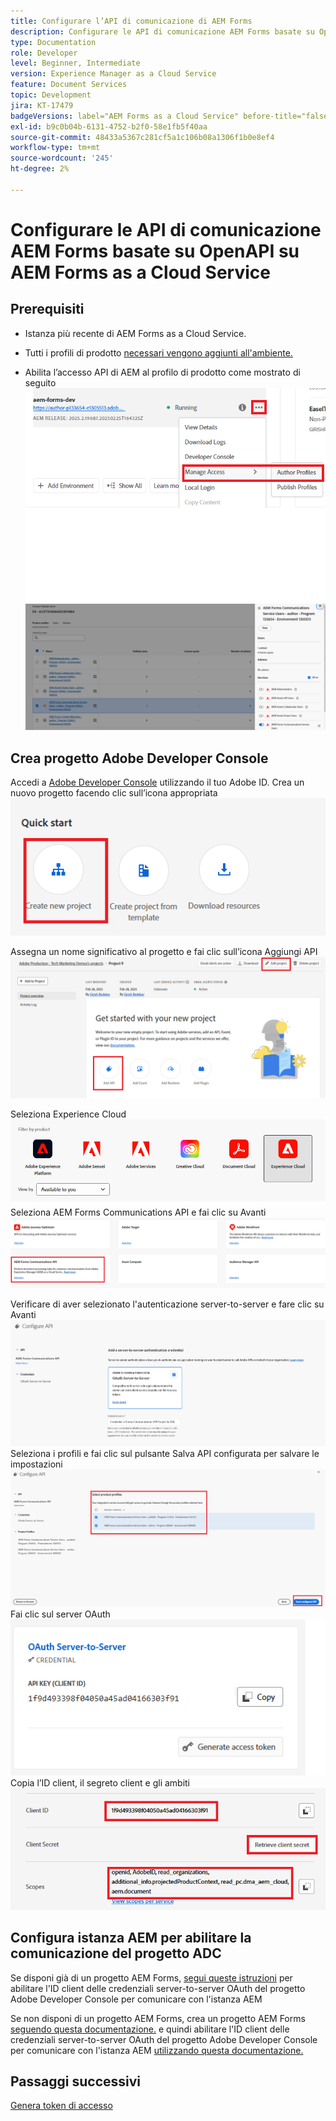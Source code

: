 ```yaml
---
title: Configurare l’API di comunicazione di AEM Forms
description: Configurare le API di comunicazione AEM Forms basate su OpenAPI per l’autenticazione server-to-server
type: Documentation
role: Developer
level: Beginner, Intermediate
version: Experience Manager as a Cloud Service
feature: Document Services
topic: Development
jira: KT-17479
badgeVersions: label="AEM Forms as a Cloud Service" before-title="false"
exl-id: b9c0b04b-6131-4752-b2f0-58e1fb5f40aa
source-git-commit: 48433a5367c281cf5a1c106b08a1306f1b0e8ef4
workflow-type: tm+mt
source-wordcount: '245'
ht-degree: 2%

---
```


# Configurare le API di comunicazione AEM Forms basate su OpenAPI su AEM Forms as a Cloud Service

## Prerequisiti

* Istanza più recente di AEM Forms as a Cloud Service.
* Tutti i profili di prodotto [ necessari vengono aggiunti all&#39;ambiente.](https://experienceleague.adobe.com/it/docs/experience-manager-learn/cloud-service/aem-apis/invoke-openapi-based-aem-apis)

* Abilita l’accesso API di AEM al profilo di prodotto come mostrato di seguito
  ![profilo_prodotto1](assets/product-profiles1.png)
  ![profilo_prodotto](assets/product-profiles.png)

## Crea progetto Adobe Developer Console

Accedi a [Adobe Developer Console](https://developer.adobe.com/console/) utilizzando il tuo Adobe ID.
Crea un nuovo progetto facendo clic sull’icona appropriata
![nuovo-progetto](assets/new-project.png)

Assegna un nome significativo al progetto e fai clic sull’icona Aggiungi API
![nuovo-progetto](assets/new-project2.png)

Seleziona Experience Cloud
![nuovo-progetto3](assets/new-project3.png)
Seleziona AEM Forms Communications API e fai clic su Avanti
![nuovo-progetto4](assets/new-project4.png)

Verificare di aver selezionato l&#39;autenticazione server-to-server e fare clic su Avanti
![nuovo-progetto5](assets/new-project5.png)
Seleziona i profili e fai clic sul pulsante Salva API configurata per salvare le impostazioni
![nuovo-progetto6](assets/new-project6.png)
Fai clic sul server OAuth
![nuovo-progetto7](assets/new-project7.png)
Copia l’ID client, il segreto client e gli ambiti
![nuovo-progetto8](assets/new-project8.png)

## Configura istanza AEM per abilitare la comunicazione del progetto ADC

Se disponi già di un progetto AEM Forms, [segui queste istruzioni](https://experienceleague.adobe.com/it/docs/experience-manager-learn/cloud-service/aem-apis/invoke-openapi-based-aem-apis) per abilitare l&#39;ID client delle credenziali server-to-server OAuth del progetto Adobe Developer Console per comunicare con l&#39;istanza AEM

Se non disponi di un progetto AEM Forms, crea un progetto AEM Forms [ seguendo questa documentazione.](https://experienceleague.adobe.com/en/docs/experience-manager-learn/cloud-service/forms/developing-for-cloud-service/getting-started) e quindi abilitare l&#39;ID client delle credenziali server-to-server OAuth del progetto Adobe Developer Console per comunicare con l&#39;istanza AEM [utilizzando questa documentazione.](https://experienceleague.adobe.com/it/docs/experience-manager-learn/cloud-service/aem-apis/invoke-openapi-based-aem-apis)


## Passaggi successivi

[Genera token di accesso](./generate-access-token.md)
